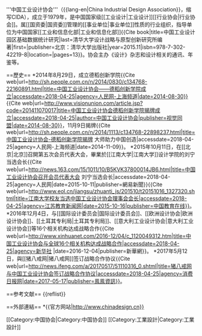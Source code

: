 '''中国工业设计协会'''（{{lang-en|China Industrial Design Association}}，缩写CIDA），成立于1979年，是中国国家级[[工业设计|工业设计]][[行业协会|行业协会]]。属[[国资委|国资委]]管理的[[事业单位|事业单位]]性质的行业组织，指导单位为中国国家[[工业和信息化部|工业和信息化部]]<ref>{{Cite book|title=中国工业设计园区基础数据统计研究|last=清华大学设计战略与原型创新研究所编著|first=|publisher=北京：清华大学出版社|year=2015.11|isbn=978-7-302-42219-8|location=|pages=13}}</ref>。协会主办《设计》杂志和设计相关的通讯、年鉴等。

==歷史==
*2014年8月29日，成立德稻创新学院<ref>{{Cite web|url=http://sh.people.com.cn/n/2014/0830/c134768-22160891.html|title=中国工业设计协会——德稻创新学院成立|accessdate=2018-04-25|agency=人民网-上海频道|date=2014-08-30}}</ref><ref>{{Cite web|url=http://www.visionunion.com/article.jsp?code=201411070017|title=中国工业设计协会德稻创新学院揭牌成立|accessdate=2018-04-25|author=中国工业设计协会|publisher=视觉同盟|date=2014-08-30}}</ref>，11月9日揭牌<ref>{{Cite web|url=http://sh.people.com.cn/n/2014/1113/c134768-22898237.html|title=中国工业设计协会-德稻创新学院揭牌 大师助力中国创造|accessdate=2018-04-25|agency=人民网-上海频道|date=2014-11-09}}</ref>。
*2015年10月11日，在[[北京|北京]]召開第五次会员代表大会，畢業於[[江南大学|江南大学]]设计学院的刘宁当选会长<ref>{{Cite web|url=http://news.163.com/15/1011/10/B5KVK37800014JB6.html|title=中国工业设计协会召开会员代表大会 刘宁当选会长|accessdate=2018-04-25|agency=人民网|date=2015-10-11|publisher=網易新聞}}</ref><ref>{{Cite web|url=http://www.eol.cn/jiangsu/zhuanti_js/201510/t20151016_1327320.shtml|title=江南大学校友当选中国工业设计协会理事会会长|accessdate=2018-04-25|agency=江苏教育新闻网|date=2015-10-16|publisher=中国教育在线}}</ref>。
*2016年12月4日，与[[国际设计委员会|国际设计委员会]]、[[欧洲设计协会|欧洲设计协会]]、[[土耳其专利局|土耳其专利局]]、[[意大利工业设计协会|意大利工业设计协会]]等16个相关机构达成战略合作<ref>{{Cite web|url=http://www.xinhuanet.com/2016-12/04/c_1120049312.htm|title=中国工业设计协会与全球16个相关机构达成战略合作|accessdate=2018-04-25|agency=新华社
|date=2016-12-04|publisher=新華網}}</ref>。
*2017年5月12日，與[[猪八戒网|猪八戒网]]签订战略合作协议<ref>{{Cite web|url=http://news.ifeng.com/a/20170517/51110316_0.shtml|title=猪八戒网与中国工业设计协会签订战略合作协议|accessdate=2018-04-25|agency=消费日报网|date=2017-05-17|publisher=鳯鳯資訊}}</ref>。

==参考文献==
{{reflist}}

==外部連結==
*{{官方网站|http://www.chinadesign.cn}}

[[Category:中国协会|Category:中国协会]]
[[Category:工業設計|Category:工業設計]]